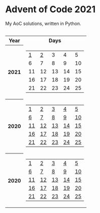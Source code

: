 # Advent of Code 2021
My AoC solutions, written in Python.

<center>
    <table style="display: inline-block;">
        <tr>
            <th>Year</th>
            <th>Days</th>
        </tr>
        <!-- start table -->
        <tr>
            <th>2021</th>
            <td>
                <table>
                <tr>
                    <td><a href="2021/day01">1</td>
                    <td><a href="2021/day02">2</td>
                    <td>3</td>
                    <td>4</td>
                    <td>5</td>
                </tr>
                <tr>
                    <td>6</td>
                    <td>7</td>
                    <td>8</td>
                    <td>9</td>
                    <td>10</td>
                </tr>
                <tr>
                    <td>11</td>
                    <td>12</td>
                    <td>13</td>
                    <td>14</td>
                    <td>15</td>
                </tr>
                <tr>
                    <td>16</td>
                    <td>17</td>
                    <td>18</td>
                    <td>19</td>
                    <td>20</td>
                </tr>
                <tr>
                    <td>21</td>
                    <td>22</td>
                    <td>23</td>
                    <td>24</td>
                    <td>25</td>
                </tr>
                </table>
            </td>
        </tr>
        <!-- end table -->
        <!-- start table -->
        <tr>
            <th>
                2020
            </th>
            <td>
                <table>
                <tr>
                    <td><a href="">1</td>
                    <td><a href="">2</td>
                    <td><a href="">3</td>
                    <td><a href="">4</td>
                    <td><a href="">5</td>
                </tr>
                <tr>
                    <td><a href="">6</td>
                    <td><a href="">7</td>
                    <td><a href="">8</td>
                    <td><a href="">9</td>
                    <td><a href="">10</td>
                </tr>
                <tr>
                    <td><a href="">11</td>
                    <td><a href="">12</td>
                    <td><a href="">13</td>
                    <td><a href="">14</td>
                    <td><a href="">15</td>
                </tr>
                <tr>
                    <td><a href="">16</td>
                    <td><a href="">17</td>
                    <td><a href="">18</td>
                    <td><a href="">19</td>
                    <td><a href="">20</td>
                </tr>
                <tr>
                    <td><a href="">21</td>
                    <td><a href="">22</td>
                    <td><a href="">23</td>
                    <td><a href="">24</td>
                    <td><a href="">25</td>
                </tr>
                </table>
            </td>
        </tr>
        <!-- end table -->
        <!-- start table -->
        <tr>
            <th>
                2020
            </th>
            <td>
                <table>
                <tr>
                    <td><a href="">1</td>
                    <td><a href="">2</td>
                    <td><a href="">3</td>
                    <td><a href="">4</td>
                    <td><a href="">5</td>
                </tr>
                <tr>
                    <td><a href="">6</td>
                    <td><a href="">7</td>
                    <td><a href="">8</td>
                    <td><a href="">9</td>
                    <td><a href="">10</td>
                </tr>
                <tr>
                    <td><a href="">11</td>
                    <td><a href="">12</td>
                    <td><a href="">13</td>
                    <td><a href="">14</td>
                    <td><a href="">15</td>
                </tr>
                <tr>
                    <td><a href="">16</td>
                    <td><a href="">17</td>
                    <td><a href="">18</td>
                    <td><a href="">19</td>
                    <td><a href="">20</td>
                </tr>
                <tr>
                    <td><a href="">21</td>
                    <td><a href="">22</td>
                    <td><a href="">23</td>
                    <td><a href="">24</td>
                    <td><a href="">25</td>
                </tr>
                </table>
            </td>
        </tr>
        <!-- end table -->
    </table>
</center>